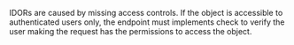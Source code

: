 IDORs are caused by missing access controls. If the object is accessible to authenticated users only, the endpoint
must implements check to verify the user making the request has the permissions to access the object.

